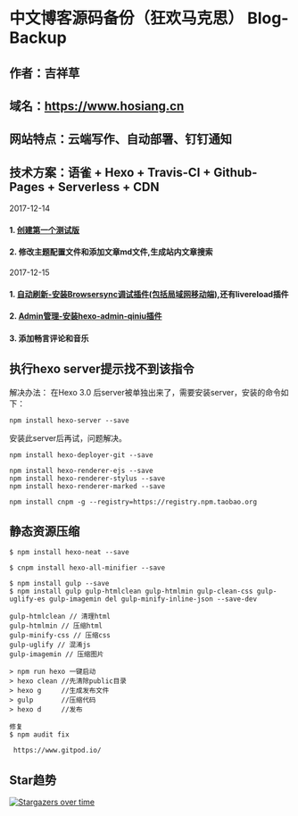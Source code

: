 # 中文博客源码备份（狂欢马克思） Blog-Backup 

## 作者：吉祥草

## 域名：https://www.hosiang.cn

## 网站特点：云端写作、自动部署、钉钉通知

## 技术方案：语雀 + Hexo + Travis-CI + Github-Pages + Serverless + CDN

2017-12-14 

####  1. [创建第一个测试版](https://hexo.io/docs/)


####  2. 修改主题配置文件和添加文章md文件,生成站内文章搜索

2017-12-15 

####  1. [自动刷新-安装Browsersync调试插件(包括局域网移动端)](http://c7.gg/7BdR),还有livereload插件

####  2. [Admin管理-安装hexo-admin-qiniu插件](https://xbotao.github.io/hexo-admin-qiniu/)

####  3. 添加畅言评论和音乐


## 执行hexo server提示找不到该指令 

解决办法： 
在Hexo 3.0 后server被单独出来了，需要安装server，安装的命令如下：

    npm install hexo-server --save 

安装此server后再试，问题解决。

    npm install hexo-deployer-git --save
    
    npm install hexo-renderer-ejs --save
    npm install hexo-renderer-stylus --save
    npm install hexo-renderer-marked --save

    npm install cnpm -g --registry=https://registry.npm.taobao.org
    
## 静态资源压缩

    $ npm install hexo-neat --save

    $ cnpm install hexo-all-minifier --save

    $ npm install gulp --save
    $ npm install gulp gulp-htmlclean gulp-htmlmin gulp-clean-css gulp-uglify-es gulp-imagemin del gulp-minify-inline-json --save-dev

    gulp-htmlclean // 清理html
    gulp-htmlmin // 压缩html
    gulp-minify-css // 压缩css
    gulp-uglify // 混淆js
    gulp-imagemin // 压缩图片

    > npm run hexo 一键启动
    > hexo clean //先清除public目录
    > hexo g     //生成发布文件
    > gulp       //压缩代码
    > hexo d     //发布

    修复
    $ npm audit fix

     https://www.gitpod.io/ 
     
## Star趋势

[![Stargazers over time](https://starchart.cc/fluid-dev/hexo-theme-fluid.svg)](https://starchart.cc/fluid-dev/hexo-theme-fluid)
